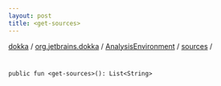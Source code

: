 ```yaml
---
layout: post
title: <get-sources>
---
```

[dokka](../../../index.md) / [org.jetbrains.dokka](../../index.md) / [AnalysisEnvironment](../index.md) / [sources](index.md) / [<get-sources>](_get-sources_.md)

# <get-sources>

```
public fun <get-sources>(): List<String>
```
